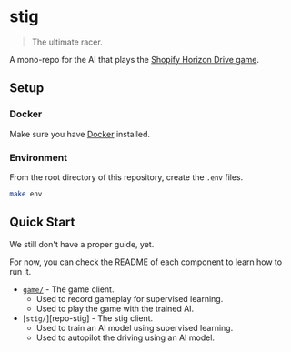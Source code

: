 # stig

> The ultimate racer.

A mono-repo for the AI that plays the [Shopify Horizon Drive game][shopify-drive].

## Setup

### Docker

Make sure you have [Docker](https://docs.docker.com/get-docker/) installed.

### Environment

From the root directory of this repository, create the `.env` files.

```bash
make env
```

## Quick Start

We still don't have a proper guide, yet.

For now, you can check the README of each component to learn how to run it.

- [`game/`][repo-game] - The game client.
    * Used to record gameplay for supervised learning.
    * Used to play the game with the trained AI.
- [`stig/`][repo-stig] - The stig client.
    * Used to train an AI model using supervised learning.
    * Used to autopilot the driving using an AI model.

[shopify-drive]: https://www.shopify.com/ca/editions/summer2025/drive

[repo-game]: ./game
[repo-track]: ./stig
